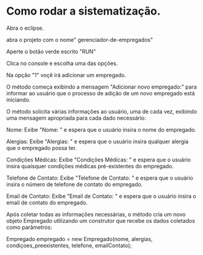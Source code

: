 # Como rodar a sistematização.
Abra o eclipse.

abra o projeto com o nome" gerenciador-de-empregados"

Aperte o botão verde escrito "RUN"

Clica no console e escolha uma das opções.

Na opção "1" voçê irá adicionar um empregado.

O método começa exibindo a mensagem "Adicionar novo empregado:" para informar ao usuário que o processo de adição de um novo empregado está iniciando.

O método solicita várias informações ao usuário, uma de cada vez, exibindo uma mensagem apropriada para cada dado necessário:

Nome: Exibe "Nome: " e espera que o usuário insira o nome do empregado.

Alergias: Exibe "Alergias: " e espera que o usuário insira qualquer alergia que o empregado possa ter.

Condições Médicas: Exibe "Condições Médicas: " e espera que o usuário insira quaisquer condições médicas pré-existentes do empregado.

Telefone de Contato: Exibe "Telefone de Contato: " e espera que o usuário insira o número de telefone de contato do empregado.

Email de Contato: Exibe "Email de Contato: " e espera que o usuário insira o email de contato do empregado.

Após coletar todas as informações necessárias, o método cria um novo objeto Empregado utilizando um construtor que recebe os dados coletados como parâmetros:

Empregado empregado = new Empregado(nome, alergias, condiçoes_preexistentes, telefone, emailContato);
